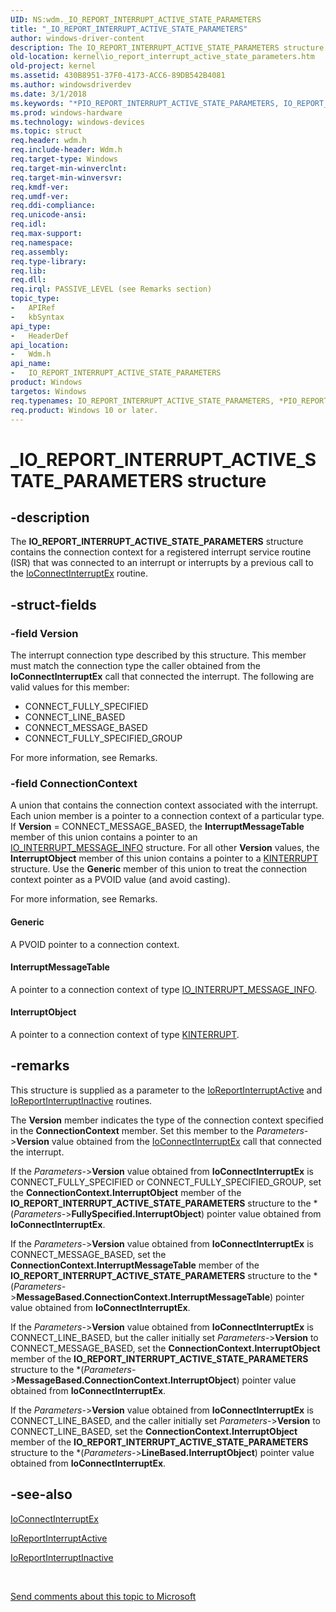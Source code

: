 ```yaml
---
UID: NS:wdm._IO_REPORT_INTERRUPT_ACTIVE_STATE_PARAMETERS
title: "_IO_REPORT_INTERRUPT_ACTIVE_STATE_PARAMETERS"
author: windows-driver-content
description: The IO_REPORT_INTERRUPT_ACTIVE_STATE_PARAMETERS structure contains the connection context for a registered interrupt service routine (ISR) that was connected to an interrupt or interrupts by a previous call to the IoConnectInterruptEx routine.
old-location: kernel\io_report_interrupt_active_state_parameters.htm
old-project: kernel
ms.assetid: 430B8951-37F0-4173-ACC6-89DB542B4081
ms.author: windowsdriverdev
ms.date: 3/1/2018
ms.keywords: "*PIO_REPORT_INTERRUPT_ACTIVE_STATE_PARAMETERS, IO_REPORT_INTERRUPT_ACTIVE_STATE_PARAMETERS, IO_REPORT_INTERRUPT_ACTIVE_STATE_PARAMETERS structure [Kernel-Mode Driver Architecture], PIO_REPORT_INTERRUPT_ACTIVE_STATE_PARAMETERS, PIO_REPORT_INTERRUPT_ACTIVE_STATE_PARAMETERS structure pointer [Kernel-Mode Driver Architecture], _IO_REPORT_INTERRUPT_ACTIVE_STATE_PARAMETERS, kernel.io_report_interrupt_active_state_parameters, wdm/IO_REPORT_INTERRUPT_ACTIVE_STATE_PARAMETERS, wdm/PIO_REPORT_INTERRUPT_ACTIVE_STATE_PARAMETERS"
ms.prod: windows-hardware
ms.technology: windows-devices
ms.topic: struct
req.header: wdm.h
req.include-header: Wdm.h
req.target-type: Windows
req.target-min-winverclnt: 
req.target-min-winversvr: 
req.kmdf-ver: 
req.umdf-ver: 
req.ddi-compliance: 
req.unicode-ansi: 
req.idl: 
req.max-support: 
req.namespace: 
req.assembly: 
req.type-library: 
req.lib: 
req.dll: 
req.irql: PASSIVE_LEVEL (see Remarks section)
topic_type:
-	APIRef
-	kbSyntax
api_type:
-	HeaderDef
api_location:
-	Wdm.h
api_name:
-	IO_REPORT_INTERRUPT_ACTIVE_STATE_PARAMETERS
product: Windows
targetos: Windows
req.typenames: IO_REPORT_INTERRUPT_ACTIVE_STATE_PARAMETERS, *PIO_REPORT_INTERRUPT_ACTIVE_STATE_PARAMETERS
req.product: Windows 10 or later.
---
```


# _IO_REPORT_INTERRUPT_ACTIVE_STATE_PARAMETERS structure


## -description


The <b>IO_REPORT_INTERRUPT_ACTIVE_STATE_PARAMETERS</b> structure contains the connection context for a registered interrupt service routine (ISR) that was connected to an interrupt or interrupts by a previous call to the <a href="https://msdn.microsoft.com/library/windows/hardware/ff548378">IoConnectInterruptEx</a> routine.


## -struct-fields




### -field Version

The interrupt connection type described by this structure. This member must match the connection type the caller obtained from the <b>IoConnectInterruptEx</b> call that connected the interrupt. The following are valid values for this member:

<ul>
<li>CONNECT_FULLY_SPECIFIED</li>
<li>CONNECT_LINE_BASED</li>
<li>CONNECT_MESSAGE_BASED</li>
<li>CONNECT_FULLY_SPECIFIED_GROUP</li>
</ul>
For more information, see Remarks.


### -field ConnectionContext

A union that contains the connection context associated with the interrupt. Each union member is a pointer to a connection context of a particular type. If <b>Version</b> = CONNECT_MESSAGE_BASED, the <b>InterruptMessageTable</b> member of this union contains a pointer to an <a href="https://msdn.microsoft.com/library/windows/hardware/ff550576">IO_INTERRUPT_MESSAGE_INFO</a> structure. For all other <b>Version</b> values, the <b>InterruptObject</b> member of this union contains a pointer to a <a href="https://msdn.microsoft.com/library/windows/hardware/ff554237">KINTERRUPT</a> structure. Use the <b>Generic</b> member of this union to treat the connection context pointer as a PVOID value (and avoid casting).

For more information, see Remarks.



#### Generic

A PVOID pointer to a connection context.



#### InterruptMessageTable

A pointer to a connection context of type <a href="https://msdn.microsoft.com/library/windows/hardware/ff550576">IO_INTERRUPT_MESSAGE_INFO</a>.



#### InterruptObject

A pointer to a connection context of type <a href="https://msdn.microsoft.com/library/windows/hardware/ff554237">KINTERRUPT</a>.


## -remarks



This structure is supplied as a parameter to the <a href="https://msdn.microsoft.com/library/windows/hardware/jj158875">IoReportInterruptActive</a> and <a href="https://msdn.microsoft.com/library/windows/hardware/jj158876">IoReportInterruptInactive</a> routines.

The <b>Version</b> member indicates the type of the connection context specified in the <b>ConnectionContext</b> member. Set this member to the <i>Parameters-</i>&gt;<b>Version</b> value obtained from the <a href="https://msdn.microsoft.com/library/windows/hardware/ff548378">IoConnectInterruptEx</a> call that connected the interrupt.

If the <i>Parameters-</i>&gt;<b>Version</b> value obtained from <b>IoConnectInterruptEx</b> is CONNECT_FULLY_SPECIFIED or CONNECT_FULLY_SPECIFIED_GROUP, set the <b>ConnectionContext.InterruptObject</b> member of the <b>IO_REPORT_INTERRUPT_ACTIVE_STATE_PARAMETERS</b> structure to the *(<i>Parameters-</i>&gt;<b>FullySpecified.InterruptObject</b>) pointer value obtained from <b>IoConnectInterruptEx</b>.

If the <i>Parameters-</i>&gt;<b>Version</b> value obtained from <b>IoConnectInterruptEx</b> is CONNECT_MESSAGE_BASED, set the <b>ConnectionContext.InterruptMessageTable</b> member of the <b>IO_REPORT_INTERRUPT_ACTIVE_STATE_PARAMETERS</b> structure to the *(<i>Parameters-</i>&gt;<b>MessageBased.ConnectionContext.InterruptMessageTable</b>) pointer value obtained from <b>IoConnectInterruptEx</b>.

If the <i>Parameters-</i>&gt;<b>Version</b> value obtained from <b>IoConnectInterruptEx</b> is CONNECT_LINE_BASED, but the caller initially set <i>Parameters-</i>&gt;<b>Version</b> to CONNECT_MESSAGE_BASED, set the <b>ConnectionContext.InterruptObject</b> member of the <b>IO_REPORT_INTERRUPT_ACTIVE_STATE_PARAMETERS</b> structure to the *(<i>Parameters-</i>&gt;<b>MessageBased.ConnectionContext.InterruptObject</b>) pointer value obtained from <b>IoConnectInterruptEx</b>.

If the <i>Parameters-</i>&gt;<b>Version</b> value obtained from <b>IoConnectInterruptEx</b> is CONNECT_LINE_BASED, and the caller initially set <i>Parameters-</i>&gt;<b>Version</b> to CONNECT_LINE_BASED, set the <b>ConnectionContext.InterruptObject</b> member of the <b>IO_REPORT_INTERRUPT_ACTIVE_STATE_PARAMETERS</b> structure to the *(<i>Parameters-</i>&gt;<b>LineBased.InterruptObject</b>) pointer value obtained from <b>IoConnectInterruptEx</b>.




## -see-also




<a href="https://msdn.microsoft.com/library/windows/hardware/ff548378">IoConnectInterruptEx</a>



<a href="https://msdn.microsoft.com/library/windows/hardware/jj158875">IoReportInterruptActive</a>



<a href="https://msdn.microsoft.com/library/windows/hardware/jj158876">IoReportInterruptInactive</a>
 

 

<a href="mailto:wsddocfb@microsoft.com?subject=Documentation%20feedback [kernel\kernel]:%20IO_REPORT_INTERRUPT_ACTIVE_STATE_PARAMETERS structure%20 RELEASE:%20(3/1/2018)&amp;body=%0A%0APRIVACY STATEMENT%0A%0AWe use your feedback to improve the documentation. We don't use your email address for any other purpose, and we'll remove your email address from our system after the issue that you're reporting is fixed. While we're working to fix this issue, we might send you an email message to ask for more info. Later, we might also send you an email message to let you know that we've addressed your feedback.%0A%0AFor more info about Microsoft's privacy policy, see http://privacy.microsoft.com/en-us/default.aspx." title="Send comments about this topic to Microsoft">Send comments about this topic to Microsoft</a>

